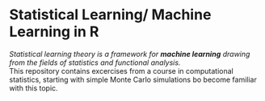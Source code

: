 # Statistical Learning/ Machine Learning in R
*Statistical learning theory is a framework for **machine learning** drawing from the fields of statistics and functional analysis.*<br>
This repository contains excercises from a course in computational statistics, starting with simple Monte Carlo simulations bo become familiar with this topic. 
